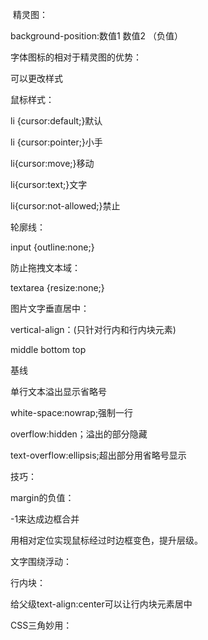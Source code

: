 ​	精灵图：

background-position:数值1 数值2 （负值）

字体图标的相对于精灵图的优势：

可以更改样式

鼠标样式：

li {cursor:default;}默认

li {cursor:pointer;}小手

li{cursor:move;}移动

li{cursor:text;}文字

li{cursor:not-allowed;}禁止

轮廓线：

input {outline:none;}

防止拖拽文本域：

textarea {resize:none;}

图片文字垂直居中：

vertical-align：(只针对行内和行内块元素)

middle bottom top

基线

单行文本溢出显示省略号

white-space:nowrap;强制一行

overflow:hidden；溢出的部分隐藏

text-overflow:ellipsis;超出部分用省略号显示

技巧：

margin的负值：

-1来达成边框合并

用相对定位实现鼠标经过时边框变色，提升层级。

文字围绕浮动：

行内块：

给父级text-align:center可以让行内块元素居中

CSS三角妙用：


